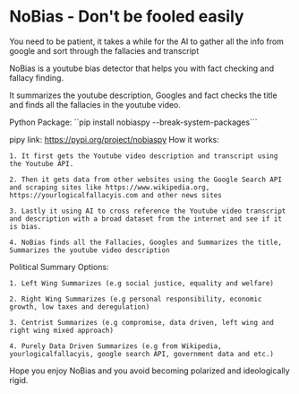# NoBias - Don't be fooled easily

You need to be patient, it takes a while for the AI to gather all the info from google and sort through the fallacies and transcript

NoBias is a youtube bias detector that helps you with fact checking and fallacy finding.

It summarizes the youtube description, Googles and fact checks the title and finds all the fallacies in the youtube video.

Python Package: ``pip install nobiaspy --break-system-packages```

pipy link: https://pypi.org/project/nobiaspy
How it works:
  
    1. It first gets the Youtube video description and transcript using the Youtube API.
     
    2. Then it gets data from other websites using the Google Search API and scraping sites like https://www.wikipedia.org, https://yourlogicalfallacyis.com and other news sites
     
    3. Lastly it using AI to cross reference the Youtube video transcript and description with a broad dataset from the internet and see if it is bias.

    4. NoBias finds all the Fallacies, Googles and Summarizes the title, Summarizes the youtube video description

Political Summary Options:
  
    1. Left Wing Summarizes (e.g social justice, equality and welfare)
  
    2. Right Wing Summarizes (e.g personal responsibility, economic growth, low taxes and deregulation)
  
    3. Centrist Summarizes (e.g compromise, data driven, left wing and right wing mixed approach)
     
    4. Purely Data Driven Summarizes (e.g from Wikipedia, yourlogicalfallacyis, google search API, government data and etc.)


Hope you enjoy NoBias and you avoid becoming polarized and ideologically rigid.

